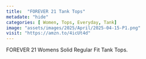 ```yaml
---
title:  "FOREVER 21 Tank Tops"
metadate: "hide"
categories: [ Women, Tops, Everyday, Tank]
image: "assets/images/2025/April/2025-04-15-P1.png"
visit: "https://amzn.to/4icUt4d"
---
```

FOREVER 21 Womens Solid Regular Fit Tank Tops.